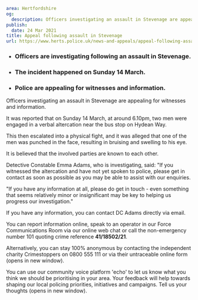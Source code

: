 ```yaml
area: Hertfordshire
og:
  description: Officers investigating an assault in Stevenage are appealing for witnesses and information.
publish:
  date: 24 Mar 2021
title: Appeal following assault in Stevenage
url: https://www.herts.police.uk/news-and-appeals/appeal-following-assault-in-stevenage-1353
```

* ### Officers are investigating following an assault in Stevenage.

 * ### The incident happened on Sunday 14 March.

 * ### Police are appealing for witnesses and information.

Officers investigating an assault in Stevenage are appealing for witnesses and information.

It was reported that on Sunday 14 March, at around 6.10pm, two men were engaged in a verbal altercation near the bus stop on Hydean Way.

This then escalated into a physical fight, and it was alleged that one of the men was punched in the face, resulting in bruising and swelling to his eye.

It is believed that the involved parties are known to each other.

Detective Constable Emma Adams, who is investigating, said: "If you witnessed the altercation and have not yet spoken to police, please get in contact as soon as possible as you may be able to assist with our enquiries.

"If you have any information at all, please do get in touch - even something that seems relatively minor or insignificant may be key to helping us progress our investigation."

If you have any information, you can contact DC Adams directly via email.

You can report information online, speak to an operator in our Force Communications Room via our online web chat or call the non-emergency number 101 quoting crime reference **41/18502/21**.

Alternatively, you can stay 100% anonymous by contacting the independent charity Crimestoppers on 0800 555 111 or via their untraceable online form (opens in new window).

You can use our community voice platform 'echo' to let us know what you think we should be prioritising in your area. Your feedback will help towards shaping our local policing priorities, initiatives and campaigns. Tell us your thoughts (opens in new window).
